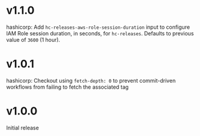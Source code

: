 # v1.1.0

hashicorp: Add `hc-releases-aws-role-session-duration` input to configure IAM Role session duration, in seconds, for `hc-releases`. Defaults to previous value of `3600` (1 hour).

# v1.0.1

hashicorp: Checkout using `fetch-depth: 0` to prevent commit-driven workflows from failing to fetch the associated tag

# v1.0.0

Initial release
